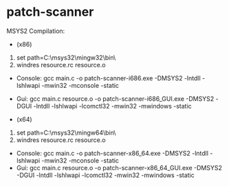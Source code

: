 # patch-scanner

MSYS2 Compilation:

* (x86)
1. set path=C:\msys32\mingw32\bin\
2. windres resource.rc resource.o

* Console: gcc main.c            -o patch-scanner-i686.exe       -DMSYS2         -lntdll -lshlwapi -mwin32 -mconsole -static
* Gui:     gcc main.c resource.o -o patch-scanner-i686_GUI.exe   -DMSYS2 -DGUI   -lntdll -lshlwapi -lcomctl32 -mwin32 -mwindows -static

* (x64)
1. set path=C:\msys32\mingw64\bin\
2. windres resource.rc resource.o

* Console: gcc main.c            -o patch-scanner-x86_64.exe     -DMSYS2         -lntdll -lshlwapi -mwin32 -mconsole -static
* Gui:     gcc main.c resource.o -o patch-scanner-x86_64_GUI.exe -DMSYS2 -DGUI   -lntdll -lshlwapi -lcomctl32 -mwin32 -mwindows -static
